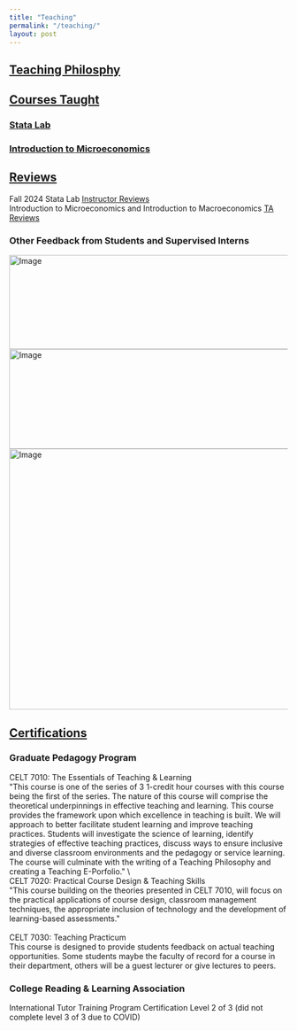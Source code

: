 ```yaml
---
title: "Teaching"
permalink: "/teaching/"
layout: post
---
```


## [<ins> Teaching Philosphy </ins>](teachingphi.md)

## <ins> Courses Taught </ins>
### [Stata Lab](statalab.md) 
### [Introduction to Microeconomics](microecon.md)

## <ins> Reviews </ins>
Fall 2024 Stata Lab [Instructor Reviews]() \
Introduction to Microeconomics and Introduction to Macroeconomics [TA Reviews]()
### Other Feedback from Students and Supervised Interns
<img width="917" height="170" alt="Image" src="https://github.com/user-attachments/assets/fa7b91bf-8e1d-4c4a-a1d6-00989ecf6a53" />
<br>
<img width="957" height="180" alt="Image" src="https://github.com/user-attachments/assets/e47ed495-b0a1-4e7a-8245-1a3211475b56" />
<br>
<img width="948" height="471" alt="Image" src="https://github.com/user-attachments/assets/2effa6c9-d2dc-4ac8-bde7-7a5f87ad3140" />

## <ins> Certifications </ins>
### Graduate Pedagogy Program
CELT 7010: The Essentials of Teaching & Learning \
"This course is one of the series of 3 1-credit hour courses with this course being the first of the series. The nature of this course will comprise the theoretical underpinnings in effective teaching and learning. This course provides the framework upon which excellence in teaching is built. We will approach to better facilitate student learning and improve teaching practices. Students will investigate the science of learning, identify strategies of effective teaching practices, discuss ways to ensure inclusive and diverse classroom environments and the pedagogy or service learning. The course will culminate with the writing of a Teaching Philosophy and creating a Teaching E-Porfolio." \ 
\
CELT 7020: Practical Course Design & Teaching Skills \
"This course building on the theories presented in CELT 7010, will focus on the practical applications of course design, classroom management techniques, the appropriate inclusion of technology and the development of learning-based assessments." \
\
CELT 7030: Teaching Practicum \
This course is designed to provide students feedback on actual teaching opportunities. Some students maybe the faculty of record for a course in their department, others will be a guest lecturer or give lectures to peers.
### College Reading & Learning Association
International Tutor Training Program Certification Level 2 of 3 (did not complete level 3 of 3 due to COVID)

